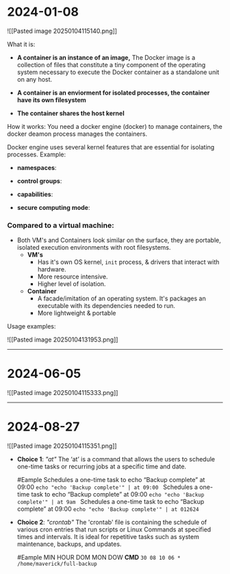 
# 2024-01-08
![[Pasted image 20250104115140.png]]

What it is:
- **A container is an instance of an image,** 
	  The Docker image is a collection of files that constitute a tiny component of the operating system necessary to execute the Docker container as a standalone unit on any host.
	
- **A container is an enviorment for isolated processes, the container have its own filesystem** 
- **The container shares the host kernel**


How it works:
You need a docker engine (docker) to manage containers, the docker deamon process manages the containers. 

Docker engine uses several kernel features that are essential for isolating processes. Example:
- **namespaces**:
	  
- **control groups**:
  
- **capabilities**:
  
- **secure computing mode**:
  




### Compared to a virtual machine:
* Both VM's and Containers look similar on the surface, they are portable, isolated execution environments with root filesystems.
	* **VM's** 
		* Has it's own OS kernel, ``init`` process, & drivers that interact with hardware.
		* More resource intensive.
		* Higher level of isolation.
	* **Container** 
		* A facade/imitation of an operating system. It's packages an executable with its dependencies needed to run.
		* More lightweight & portable

Usage examples:



![[Pasted image 20250104131953.png]]

---
# 2024-06-05
![[Pasted image 20250104115333.png]]



---
# 2024-08-27
![[Pasted image 20250104115351.png]]

- **Choice 1**: *"at"*
	The ‘at’ is a command that allows the users to schedule one-time tasks or recurring jobs at a specific time and date.
	
	#Eample 
		Schedules a one-time task to echo “Backup complete” at 09:00
		`echo "echo 'Backup complete'" | at 09:00
		`
		Schedules a one-time task to echo “Backup complete” at 09:00
		`echo "echo 'Backup complete'" | at 9am
		`
		Schedules a one-time task to echo “Backup complete” at 09:00
		`echo "echo 'Backup complete'" | at 012624
		`
		

- **Choice 2**: *"crontab"*
	The 'crontab' file is containing the schedule of various cron entries that run scripts or Linux Commands at specified times and intervals. It is ideal for repetitive tasks such as system maintenance, backups, and updates.
	
	#Eample 
		MIN	HOUR DOM MON DOW **CMD**
		`30 08 10 06 * /home/maverick/full-backup
		`
		